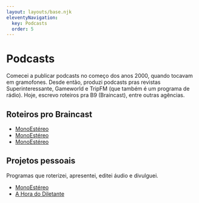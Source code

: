 ```yaml
---
layout: layouts/base.njk
eleventyNavigation:
  key: Podcasts
  order: 5
---
```

# Podcasts
Comecei a publicar podcasts no começo dos anos 2000, quando tocavam em gramofones. Desde então, produzi podcasts pras revistas Superinteressante, Gameworld e TripFM (que também é um programa de rádio). Hoje, escrevo roteiros pra B9 (Braincast), entre outras agências.

## Roteiros pro Braincast
- <a href="" rel="bookmark">MonoEstéreo</a>
- <a href="" rel="bookmark">MonoEstéreo</a>
- <a href="" rel="bookmark">MonoEstéreo</a>

## Projetos pessoais
Programas que roterizei, apresentei, editei áudio e divulguei.
- <a href="" rel="me">MonoEstéreo</a>
- <a href="" rel="me">A Hora do Diletante</a>